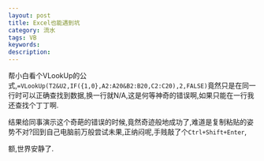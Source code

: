 ```yaml
---
layout: post
title: Excel也能遇到坑
category: 流水
tags: VB
keywords: 
description: 
---
```


帮小白看个VLookUp的公式,`=VLookUp(T2&U2,IF({1,0},A2:A20&B2:B20,C2:C20),2,FALSE)`竟然只是在同一行时可以正确查找到数据,换一行就N/A,这是何等神奇的错误啊,如果只能在一行我还查找个丁丁啊.

结果给同事演示这个奇葩的错误的时候,竟然奇迹般地成功了,难道是复制粘贴的姿势不对?回到自己电脑前万般尝试未果,正纳闷呢,手贱敲了个`Ctrl+Shift+Enter`,

额,世界安静了.